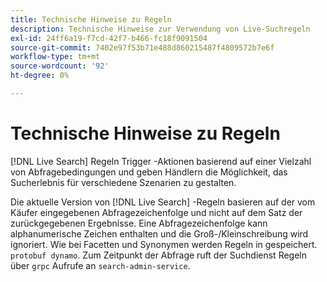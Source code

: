```yaml
---
title: Technische Hinweise zu Regeln
description: Technische Hinweise zur Verwendung von Live-Suchregeln
exl-id: 24ff6a19-f7cd-42f7-b466-fc18f9091504
source-git-commit: 7402e97f53b71e488d860215487f4809572b7e6f
workflow-type: tm+mt
source-wordcount: '92'
ht-degree: 0%

---
```


# Technische Hinweise zu Regeln

[!DNL Live Search] Regeln Trigger -Aktionen basierend auf einer Vielzahl von Abfragebedingungen und geben Händlern die Möglichkeit, das Sucherlebnis für verschiedene Szenarien zu gestalten.

Die aktuelle Version von [!DNL Live Search] -Regeln basieren auf der vom Käufer eingegebenen Abfragezeichenfolge und nicht auf dem Satz der zurückgegebenen Ergebnisse. Eine Abfragezeichenfolge kann alphanumerische Zeichen enthalten und die Groß-/Kleinschreibung wird ignoriert. Wie bei Facetten und Synonymen werden Regeln in gespeichert. `protobuf dynamo`. Zum Zeitpunkt der Abfrage ruft der Suchdienst Regeln über `grpc` Aufrufe an `search-admin-service`.
